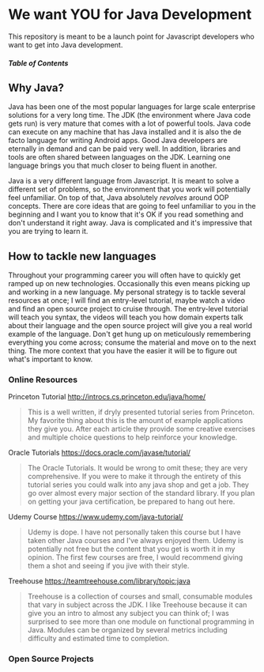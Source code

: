 We want YOU for Java Development
================================
This repository is meant to be a launch point for Javascript developers who want
to get into Java development.

##### Table of Contents
<a name="Why Java?"/>


## Why Java?
Java has been one of the most popular languages for large scale
enterprise solutions for a very long time. The JDK (the environment where Java
code gets run) is very mature that comes with a lot of powerful tools. Java
code can execute on any machine that has Java installed and it is also the
de facto language for writing Android apps. Good Java developers are eternally
in demand and can be paid very well. In addition, libraries and tools are often
shared between languages on the JDK. Learning one language brings you that much
closer to being fluent in another.

Java is a very different language from Javascript. It is meant to solve a different
set of problems, so the environment that you work will potentially feel unfamiliar.
On top of that, Java absolutely *revolves* around OOP concepts. There are core
ideas that are going to feel unfamiliar to you in the beginning and I want you
to know that it's OK if you read something and don't understand it right
away. Java is complicated and it's impressive that you are trying to learn it.

## How to tackle new languages
Throughout your programming career you will often have to quickly get ramped up
on new technologies. Occasionally this even means picking up and working in a
new language. My personal strategy is to tackle several resources at once; I will
find an entry-level tutorial, maybe watch a video and find an open source project
to cruise through. The entry-level tutorial will teach you syntax, the videos will
teach you how domain experts talk about their language and the open source project
will give you a real world example of the language. Don't get hung up on meticulously
remembering everything you come across; consume the material and move on to the next thing.
The more context that you have the easier it will be to figure out what's important to know.

### Online Resources
Princeton Tutorial http://introcs.cs.princeton.edu/java/home/
> This is a well written, if dryly presented tutorial series from Princeton. My
favorite thing about this is the amount of example applications they give you. After
each article they provide some creative exercises and multiple choice questions to
help reinforce your knowledge.

Oracle Tutorials https://docs.oracle.com/javase/tutorial/
> The Oracle Tutorials. It would be wrong to omit these; they are very comprehensive.
If you were to make it through the entirety of this tutorial series you could walk
into any java shop and get a job. They go over almost every major section of the
standard library. If you plan on getting your java certification, be prepared to
hang out here.

Udemy Course https://www.udemy.com/java-tutorial/
> Udemy is dope. I have not personally taken this course but I have taken other
Java courses and I've always enjoyed them. Udemy is potentially not free but the
content that you get is worth it in my opinion. The first few courses are free, I
would recommend giving them a shot and seeing if you jive with their style.

Treehouse https://teamtreehouse.com/library/topic:java
> Treehouse is a collection of courses and small, consumable modules that vary
in subject across the JDK. I like Treehouse because it can give you an intro to
almost any subject you can think of; I was surprised to see more than one module
on functional programming in Java. Modules can be organized by several metrics
including difficulty and estimated time to completion.

### Open Source Projects

